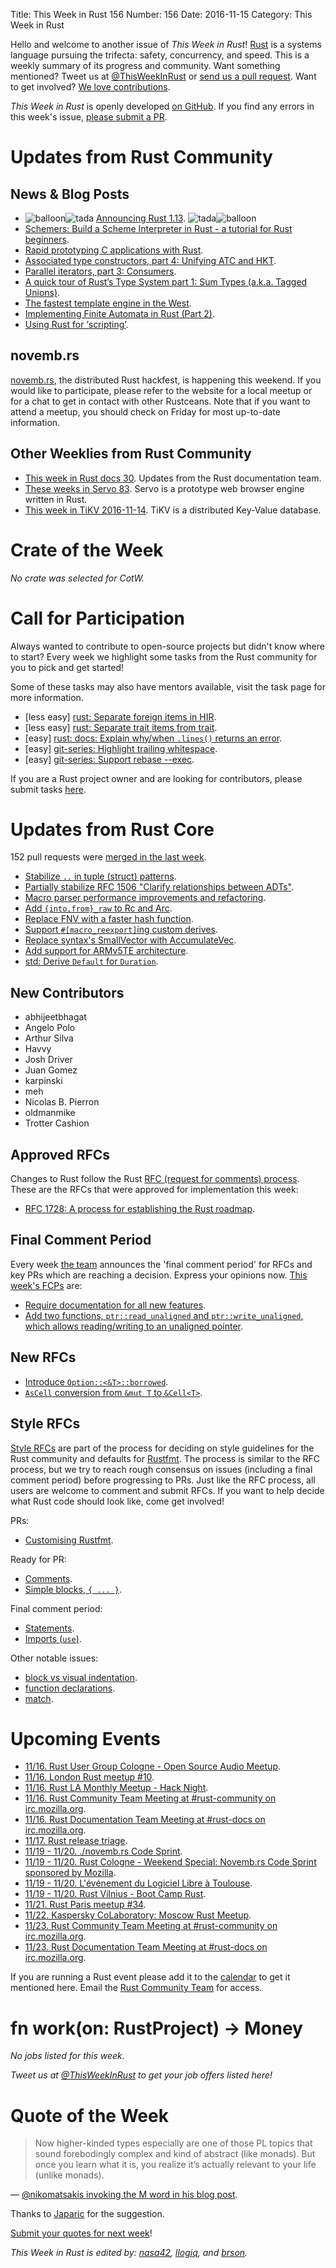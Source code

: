 Title: This Week in Rust 156
Number: 156
Date: 2016-11-15
Category: This Week in Rust

Hello and welcome to another issue of *This Week in Rust*!
[Rust](http://rust-lang.org) is a systems language pursuing the trifecta: safety, concurrency, and speed.
This is a weekly summary of its progress and community.
Want something mentioned? Tweet us at [@ThisWeekInRust](https://twitter.com/ThisWeekInRust) or [send us a pull request](https://github.com/cmr/this-week-in-rust).
Want to get involved? [We love contributions](https://github.com/rust-lang/rust/blob/master/CONTRIBUTING.md).

*This Week in Rust* is openly developed [on GitHub](https://github.com/cmr/this-week-in-rust).
If you find any errors in this week's issue, [please submit a PR](https://github.com/cmr/this-week-in-rust/pulls).

# Updates from Rust Community

## News & Blog Posts

* <img alt="balloon" class="emoji" title=":balloon:" src="https://cdn.discourse.org/business/images/emoji/emoji_one/balloon.png?v=0"><img alt="tada" class="emoji" title=":tada:" src="https://cdn.discourse.org/business/images/emoji/emoji_one/tada.png?v=0"> [Announcing Rust 1.13](https://blog.rust-lang.org/2016/11/10/Rust-1.13.html). <img alt="tada" class="emoji" title=":tada:" src="https://cdn.discourse.org/business/images/emoji/emoji_one/tada.png?v=0"><img alt="balloon" class="emoji" title=":balloon:" src="https://cdn.discourse.org/business/images/emoji/emoji_one/balloon.png?v=0">
* [Schemers: Build a Scheme Interpreter in Rust - a tutorial for Rust beginners](https://mgattozzi.github.io/2016/11/08/scheme-input.html).
* [Rapid prototyping C applications with Rust](https://rust-leipzig.github.io/cargo/2016/11/13/rapid-prototyping-c-applications/).
* [Associated type constructors, part 4: Unifying ATC and HKT](http://smallcultfollowing.com/babysteps/blog/2016/11/09/associated-type-constructors-part-4-unifying-atc-and-hkt/).
* [Parallel iterators, part 3: Consumers](http://smallcultfollowing.com/babysteps/blog/2016/11/14/parallel-iterators-part-3-consumers/).
* [A quick tour of Rust’s Type System part 1: Sum Types (a.k.a. Tagged Unions)](https://tonyarcieri.com/a-quick-tour-of-rusts-type-system-part-1-sum-types-a-k-a-tagged-unions).
* [The fastest template engine in the West](https://lambda.xyz/blog/maud-is-fast/).
* [Implementing Finite Automata in Rust (Part 2)](https://apanatshka.github.io/compsci/2016/11/12/implementing-finite-automata-part-2/).
* [Using Rust for ‘scripting’](http://www.chriskrycho.com/2016/using-rust-for-scripting.html).

## novemb.rs

[novemb.rs](http://novemb.rs), the distributed Rust hackfest, is happening this weekend. If you would like to participate, please refer to the website for a local meetup or for a chat to get in contact with other Rustceans. Note that if you want to attend a meetup,  you should check on Friday for most up-to-date information.

## Other Weeklies from Rust Community

* [This week in Rust docs 30](https://guillaumegomez.github.io/this-week-in-rust-docs/blog/this-week-in-rust-docs-30). Updates from the Rust documentation team.
* [These weeks in Servo 83](https://blog.servo.org/2016/11/14/twis-83/). Servo is a prototype web browser engine written in Rust.
* [This week in TiKV 2016-11-14](http://weekly.pingcap.com/2016/11/14/tidb-weekly/#weekly-update-in-tikv). TiKV is a distributed Key-Value database.

# Crate of the Week

*No crate was selected for CotW.*

[submit_crate]: https://users.rust-lang.org/t/crate-of-the-week/2704

# Call for Participation

Always wanted to contribute to open-source projects but didn't know where to start?
Every week we highlight some tasks from the Rust community for you to pick and get started!

Some of these tasks may also have mentors available, visit the task page for more information.

* [less easy] [rust: Separate foreign items in HIR](https://github.com/rust-lang/rust/issues/37713).
* [less easy] [rust: Separate trait items from trait](https://github.com/rust-lang/rust/issues/37712).
* [easy] [rust: docs: Explain why/when `.lines()` returns an error](https://github.com/rust-lang/rust/issues/37744).
* [easy] [git-series: Highlight trailing whitespace](https://github.com/git-series/git-series/issues/31).
* [easy] [git-series: Support rebase --exec](https://github.com/git-series/git-series/issues/24).

If you are a Rust project owner and are looking for contributors, please submit tasks [here][guidelines].

[guidelines]: https://users.rust-lang.org/t/twir-call-for-participation/4821

# Updates from Rust Core

152 pull requests were [merged in the last week][merged].

[merged]: https://github.com/issues?q=is%3Apr+org%3Arust-lang+is%3Amerged+merged%3A2016-11-07..2016-11-14

* [Stabilize `..` in tuple (struct) patterns](https://github.com/rust-lang/rust/pull/36843).
* [Partially stabilize RFC 1506 "Clarify relationships between ADTs"](https://github.com/rust-lang/rust/pull/36868).
* [Macro parser performance improvements and refactoring](https://github.com/rust-lang/rust/pull/37701).
* [Add `{into,from}_raw` to Rc and Arc](https://github.com/rust-lang/rust/pull/37192).
* [Replace FNV with a faster hash function](https://github.com/rust-lang/rust/pull/37229).
* [Support `#[macro_reexport]`ing custom derives](https://github.com/rust-lang/rust/pull/37542).
* [Replace syntax's SmallVector with AccumulateVec](https://github.com/rust-lang/rust/pull/37551).
* [Add support for ARMv5TE architecture](https://github.com/rust-lang/rust/pull/37615).
* [std: Derive `Default` for `Duration`](https://github.com/rust-lang/rust/pull/37699).

## New Contributors

* abhijeetbhagat
* Angelo Polo
* Arthur Silva
* Havvy
* Josh Driver
* Juan Gomez
* karpinski
* meh
* Nicolas B. Pierron
* oldmanmike
* Trotter Cashion

## Approved RFCs

Changes to Rust follow the Rust [RFC (request for comments)
process](https://github.com/rust-lang/rfcs#rust-rfcs). These
are the RFCs that were approved for implementation this week:

* [RFC 1728: A process for establishing the Rust roadmap](https://github.com/rust-lang/rfcs/pull/1728).

## Final Comment Period

Every week [the team](https://www.rust-lang.org/team.html) announces the
'final comment period' for RFCs and key PRs which are reaching a
decision. Express your opinions now. [This week's FCPs][fcp] are:

[fcp]: https://github.com/rust-lang/rfcs/labels/final-comment-period

* [Require documentation for all new features](https://github.com/rust-lang/rfcs/pull/1636).
* [Add two functions, `ptr::read_unaligned` and `ptr::write_unaligned`, which allows reading/writing to an unaligned pointer](https://github.com/rust-lang/rfcs/pull/1725).

## New RFCs

* [Introduce `Option::<&T>::borrowed`](https://github.com/rust-lang/rfcs/pull/1792).
* [`AsCell` conversion from `&mut T` to `&Cell<T>`](https://github.com/rust-lang/rfcs/pull/1789).

## Style RFCs

[Style RFCs](https://github.com/rust-lang-nursery/fmt-rfcs) are part of the process for deciding on style guidelines for the Rust community and defaults for [Rustfmt](https://github.com/rust-lang-nursery/rustfmt). The process is similar to the RFC process, but we try to reach rough consensus on issues (including a final comment period) before progressing to PRs. Just like the RFC process, all users are welcome to comment and submit RFCs. If you want to help decide what Rust code should look like, come get involved!

PRs:

* [Customising Rustfmt](https://github.com/rust-lang-nursery/fmt-rfcs/pull/33).

Ready for PR:

* [Comments](https://github.com/rust-lang-nursery/fmt-rfcs/issues/17).
* [Simple blocks, `{ ... }`](https://github.com/rust-lang-nursery/fmt-rfcs/issues/21).

Final comment period:

* [Statements](https://github.com/rust-lang-nursery/fmt-rfcs/issues/11).
* [Imports (`use`)](https://github.com/rust-lang-nursery/fmt-rfcs/issues/24).

Other notable issues:

* [block vs visual indentation](https://github.com/rust-lang-nursery/fmt-rfcs/issues/8).
* [function declarations](https://github.com/rust-lang-nursery/fmt-rfcs/issues/39).
* [match](https://github.com/rust-lang-nursery/fmt-rfcs/issues/34).

# Upcoming Events

* [11/16. Rust User Group Cologne - Open Source Audio Meetup](http://rust.cologne/2016/11/16/audio-meetup.html).
* [11/16. London Rust meetup #10](https://www.meetup.com/Rust-London-User-Group/events/234999144/).
* [11/16. Rust LA Monthly Meetup - Hack Night](https://www.meetup.com/Rust-Los-Angeles/events/234998313/).
* [11/16. Rust Community Team Meeting at #rust-community on irc.mozilla.org](https://chat.mibbit.com/?server=irc.mozilla.org&channel=%23rust-community).
* [11/16. Rust Documentation Team Meeting at #rust-docs on irc.mozilla.org](https://chat.mibbit.com/?server=irc.mozilla.org&channel=%23rust-docs).
* [11/17. Rust release triage](https://internals.rust-lang.org/t/release-cycle-triage-proposal/3544).
* [11/19 - 11/20. ./novemb.rs Code Sprint](http://novemb.rs/).
* [11/19 - 11/20. Rust Cologne - Weekend Special: Novemb.rs Code Sprint sponsored by Mozilla](https://www.meetup.com/RustCologne/events/235374218/).
* [11/19 - 11/20. L'événement du Logiciel Libre à Toulouse](https://2016.capitoledulibre.org/programme.html).
* [11/19 - 11/20. Rust Vilnius - Boot Camp Rust](https://www.meetup.com/Rust-in-Vilnius/events/234293479/).
* [11/21. Rust Paris meetup #34](https://www.meetup.com/Rust-Paris/events/235570335/).
* [11/22. Kaspersky CoLaboratory: Moscow Rust Meetup](https://events.kaspersky.com/event/rust2).
* [11/23. Rust Community Team Meeting at #rust-community on irc.mozilla.org](https://chat.mibbit.com/?server=irc.mozilla.org&channel=%23rust-community).
* [11/23. Rust Documentation Team Meeting at #rust-docs on irc.mozilla.org](https://chat.mibbit.com/?server=irc.mozilla.org&channel=%23rust-docs).

If you are running a Rust event please add it to the [calendar] to get
it mentioned here. Email the [Rust Community Team][community] for access.

[calendar]: https://www.google.com/calendar/embed?src=apd9vmbc22egenmtu5l6c5jbfc%40group.calendar.google.com
[community]: mailto:community-team@rust-lang.org

# fn work(on: RustProject) -> Money

*No jobs listed for this week.*

*Tweet us at [@ThisWeekInRust](https://twitter.com/ThisWeekInRust) to get your job offers listed here!*

# Quote of the Week

> Now higher-kinded types especially are one of those PL topics that sound forebodingly complex and kind of abstract (like monads). But once you learn what it is, you realize it’s actually relevant to your life (unlike monads).

— [@nikomatsakis invoking the M word in his blog post](http://smallcultfollowing.com/babysteps/blog/2016/11/02/associated-type-constructors-part-1-basic-concepts-and-introduction/).

Thanks to [Japaric](https://users.rust-lang.org/users/japaric) for the suggestion.

[Submit your quotes for next week][submit]!

[submit]: http://users.rust-lang.org/t/twir-quote-of-the-week/328

*This Week in Rust is edited by: [nasa42](https://github.com/nasa42), [llogiq](https://github.com/llogiq), and [brson](https://github.com/brson).*
